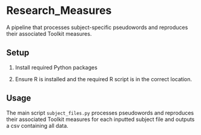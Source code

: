 # Research_Measures

A pipeline that processes subject-specific pseudowords and reproduces their associated Toolkit measures. 


## Setup

1. Install required Python packages

2. Ensure R is installed and the required R script is in the correct location.

## Usage

The main script `subject_files.py` processes pseudowords and reproduces their associated Toolkit measures for each inputted subject file and outputs a csv containing all data. 





